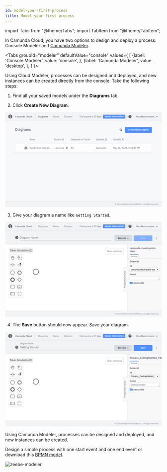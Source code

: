 ```yaml
---
id: model-your-first-process
title: Model your first process
---
```


import Tabs from "@theme/Tabs";
import TabItem from "@theme/TabItem";

In Camunda Cloud, you have two options to design and deploy a process: Console Modeler and [Camunda Modeler](https://camunda.com/download/modeler/).

<Tabs groupId="modeler" defaultValue="console" values={
[
{label: 'Console Modeler', value: 'console', },
{label: 'Camunda Modeler', value: 'desktop', },
]
}>

<TabItem value='console'>

Using Cloud Modeler, processes can be designed and deployed, and new instances can be created directly from the console. Take the following steps:

1. Find all your saved models under the **Diagrams** tab.

2. Click **Create New Diagram**.

![console-modeler](../../product-manuals/modeler/cloud-modeler/img/bpmn-diagrams-overview.png)

3. Give your diagram a name like `Getting Started`.

![console-modeler-new-diagram](../../product-manuals/modeler/cloud-modeler/img/cloud-modeler-new-diagram.png)

4. The **Save** button should now appear. Save your diagram.

![console-modeler-new-diagram](../../product-manuals/modeler/cloud-modeler/img/cloud-modeler-new-diagram-with-name.png)

</TabItem>

<TabItem value='desktop'>

Using Camunda Modeler, processes can be designed and deployed, and new instances can be created.

Design a simple process with one start event and one end event or download this [BPMN model](./bpmn/gettingstarted_quickstart.bpmn).

![zeebe-modeler](./img/zeebe-modeler.png)
</TabItem>
</Tabs>

